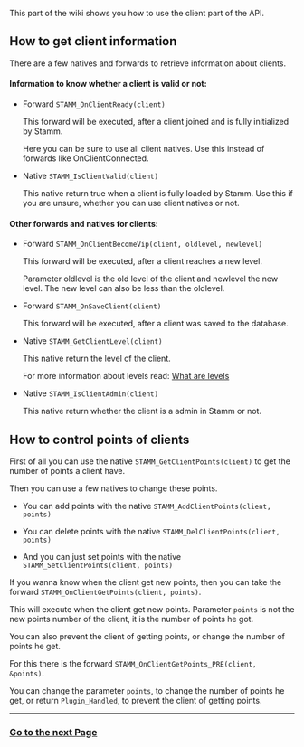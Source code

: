 This part of the wiki shows you how to use the client part of the API.


## How to get client information

There are a few natives and forwards to retrieve information about clients.

#### Information to know whether a client is valid or not:

- Forward `STAMM_OnClientReady(client)`

	This forward will be executed, after a client joined and is fully initialized by Stamm.

	Here you can be sure to use all client natives.
	Use this instead of forwards like OnClientConnected.

- Native `STAMM_IsClientValid(client)`

	This native return true when a client is fully loaded by Stamm.
	Use this if you are unsure, whether you can use client natives or not.

#### Other forwards and natives for clients:

- Forward `STAMM_OnClientBecomeVip(client, oldlevel, newlevel)`

	This forward will be executed, after a client reaches a new level.
	
	Parameter oldlevel is the old level of the client and newlevel the new level.
	The new level can also be less than the oldlevel.

- Forward `STAMM_OnSaveClient(client)`

	This forward will be executed, after a client was saved to the database.

- Native `STAMM_GetClientLevel(client)`

	This native return the level of the client.

	For more information about levels read: [What are levels](wiki/Introduction-into-the-API#what-are-levels)

- Native `STAMM_IsClientAdmin(client)`

	This native return whether the client is a admin in Stamm or not.


## How to control points of clients

First of all you can use the native `STAMM_GetClientPoints(client)` to get the number of points a client have.

Then you can use a few natives to change these points.

- You can add points with the native `STAMM_AddClientPoints(client, points)`

- You can delete points with the native `STAMM_DelClientPoints(client, points)`

- And you can just set points with the native `STAMM_SetClientPoints(client, points)`


If you wanna know when the client get new points, then you can take the forward `STAMM_OnClientGetPoints(client, points)`.

This will execute when the client get new points.
Parameter `points` is not the new points number of the client, it is the number of points he got.

You can also prevent the client of getting points, or change the number of points he get.

For this there is the forward `STAMM_OnClientGetPoints_PRE(client, &points)`.

You can change the parameter `points`, to change the number of points he get, or return `Plugin_Handled`, to prevent the client of getting points.

---------
### [Go to the next Page](wiki/Working-with-levels)
